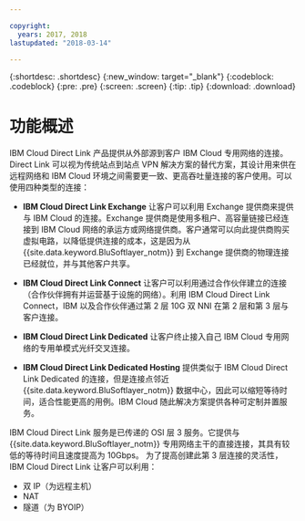 ```yaml
---

copyright:
  years: 2017, 2018
lastupdated: "2018-03-14"

---
```


{:shortdesc: .shortdesc}
{:new_window: target="_blank"}
{:codeblock: .codeblock}
{:pre: .pre}
{:screen: .screen}
{:tip: .tip}
{:download: .download}

# 功能概述

IBM Cloud Direct Link 产品提供从外部源到客户 IBM Cloud 专用网络的连接。Direct Link 可以视为传统站点到站点 VPN 解决方案的替代方案，其设计用来供在远程网络和 IBM Cloud 环境之间需要更一致、更高吞吐量连接的客户使用。可以使用四种类型的连接：
 
 * **IBM Cloud Direct Link Exchange** 让客户可以利用 Exchange 提供商来提供与 IBM Cloud 的连接。Exchange 提供商是使用多租户、高容量链接已经连接到 IBM Cloud 网络的承运方或网络提供商。客户通常可以向此提供商购买虚拟电路，以降低提供连接的成本，这是因为从 {{site.data.keyword.BluSoftlayer_notm}} 到 Exchange 提供商的物理连接已经就位，并与其他客户共享。
 
 * **IBM Cloud Direct Link Connect** 让客户可以利用通过合作伙伴建立的连接（合作伙伴拥有并运营基于设施的网络）。利用 IBM Cloud Direct Link Connect，IBM 以及合作伙伴通过第 2 层 10G 双 NNI 在第 2 层和第 3 层与客户连接。
 
 * **IBM Cloud Direct Link Dedicated** 让客户终止接入自己 IBM Cloud 专用网络的专用单模式光纤交叉连接。
 
 * **IBM Cloud Direct Link Dedicated Hosting** 提供类似于 IBM Cloud Direct Link Dedicated 的连接，但是连接点邻近 {{site.data.keyword.BluSoftlayer_notm}} 数据中心，因此可以缩短等待时间，适合性能更高的用例。IBM Cloud 随此解决方案提供各种可定制并置服务。
  
IBM Cloud Direct Link 服务是已传递的 OSI 层 3 服务。它提供与 {{site.data.keyword.BluSoftlayer_notm}} 专用网络主干的直接连接，其具有较低的等待时间且速度提高为 10Gbps。
为了提高创建此第 3 层连接的灵活性，IBM Cloud Direct Link 让客户可以利用：
 * 双 IP（为远程主机）
 * NAT
 * 隧道（为 BYOIP）
